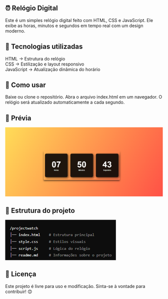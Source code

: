 ## ⏰ Relógio Digital
Este é um simples relógio digital feito com HTML, CSS e JavaScript. Ele exibe as horas, minutos e segundos em tempo real com um design moderno.

## 📌 Tecnologias utilizadas
HTML → Estrutura do relógio <br>
CSS → Estilização e layout responsivo <br>
JavaScript → Atualização dinâmica do horário

## 🚀 Como usar
Baixe ou clone o repositório.
Abra o arquivo index.html em um navegador.
O relógio será atualizado automaticamente a cada segundo.

## 📸 Prévia
<img src="/assets/Previa.png"></img>

## 📂 Estrutura do projeto
<img src="/assets/Estrutura.png"></img> 

## 📜 Licença
Este projeto é livre para uso e modificação. Sinta-se à vontade para contribuir! 😊

